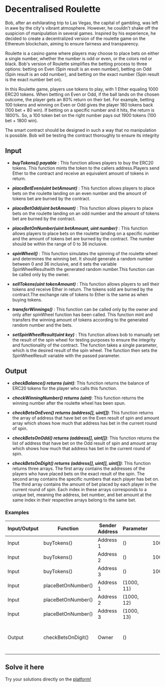 # Decentralised Roulette

Bob, after an exhilarating trip to Las Vegas, the capital of gambling, was left in awe by the city's vibrant atmosphere. However, he couldn't shake
off the suspicion of manipulation in several games. Inspired by his experience, he decided to create a decentralized version of the roulette game
on the Ethereum blockchain, aiming to ensure fairness and transparency.

Roulette is a casino game where players may choose to place bets on either a single number, whether the number is odd or even, or the colors red or
black. Bob's version of Roulette simplifies the betting process to three options: betting on Even (Spin result is an even number), betting on Odd
(Spin result is an odd number), and betting on the exact number (Spin result is the exact number bet on).

In this Roulette game, players use tokens to play, with 1 Ether equaling 1000 ERC20 tokens. When betting on Even or Odd, if the ball lands on the
chosen outcome, the player gets an 80% return on their bet. For example, betting 100 tokens and winning on Even or Odd gives the player 180 tokens
back (100 bet + 80 win). If betting on a specific number and it hits, the return is 1800%. So, a 100 token bet on the right number pays out 1900
tokens (100 bet + 1800 win).

The smart contract should be designed in such a way that no manipulation is possible. Bob will be testing the contract thoroughly to ensure its
integrity

## Input

- ***buyTokens() payable*** : This function allows players to buy the ERC20 tokens. This function mints the token to the callers address.Players send Ether
to the contract and receive an equivalent amount of tokens in return.

- ***placeBetEven(uint betAmount)*** : This function allows players to place bets on the roulette landing on an even number and the amount of tokens bet are burned by the contract.

- ***placeBetOdd(uint betAmount)*** : This function allows players to place bets on the roulette landing on an odd number and the amount of tokens bet are burned by the contract.

- ***placeBetOnNumber(uint betAmount, uint number)*** : This function allows players to place bets on the roulette landing on a specific number and the amount of tokens bet are burned by the contract. The number should be within the range of 0 to 36 inclusive.

- ***spinWheel()*** : This function simulates the spinning of the roulette wheel and determines the winning bet. It should generate a random number between 0 and 36 inclusive, and it sets the variable SpinWheelResultwith the generated random number.This function can be called only by the owner.

- ***sellTokens(uint tokenAmount)*** : This function allows players to sell their tokens and receive Ether in return. The tokens sold are burned by the contract.The exchange rate of tokens to Ether is the same as when buying tokens.

- ***transferWinnings()*** : This function can be called only by the owner and only after spinWheel function has been called. This function mint and transfers the winning amount of tokens according to the generated random number and the bets.

- ***setSpinWheelResult(uint key)*** : This function allows bob to manually set the result of the spin wheel for testing purposes to ensure the integrity and functionality of the contract. The function takes a single parameter, which is the desired result of the spin wheel. The function then sets the SpinWheelResult variable with the passed parameter.

## Output

- ***checkBalance() returns (uint)***: This function returns the balance of ERC20 tokens for the player who calls this function.

- ***checkWinningNumber() returns (uint)***: This function returns the winning number after the roulette wheel has been spun.

- ***checkBetsOnEven() returns (address[], uint[])***: This function returns the array of address that have bet on the Even result of spin and amount array which shows how much that address has bet in the current round of spin.

- ***checkBetsOnOdd() returns (address[], uint[])***: This function returns the list of address that have bet on the Odd result of spin and amount array which shows how much that address has bet in the current round of spin.

- ***checkBetsOnDigit() returns (address[], uint[], uint[])***: This function returns three arrays. The first array contains the addresses of the players who have placed bets on the exact result of the spin. The second array contains the specific numbers that each player has bet on. The third array contains the amount of bet placed by each player in the current round of spin. Each index in these arrays corresponds to a unique bet, meaning the address, bet number, and bet amount at the same index in their respective arrays belong to the same bet.

### Examples

|  Input/Output  |       Function        |  Sender Address  |  Parameter   |        Value(Wei)       |   Expected Output   |
| -------------- |     ------------      | ---------------- | -----------  |      --------------     |  -----------------  |
|      Input     |      buyTokens()      |     Address 1    |      ()      |   1000000000000000000   |                     |
|      Input     |      buyTokens()      |     Address 2    |      ()      |   1000000000000000000   |                     |
|      Input     |      buyTokens()      |     Address 3    |      ()      |   1000000000000000000   |                     |
|      Input     |   placeBetOnNumber()  |     Address 1    |  (1000, 11)  |                         |                     |
|      Input     |   placeBetOnNumber()  |     Address 2    |  (1000, 12)  |                         |                     |
|      Input     |   placeBetOnNumber()  |     Address 3    |  (1000, 13)  |                         |                     |
|      Output    |   checkBetsOnDigit()  |       Owner      |      ()      |                         |   ([<Address 1>,<Address 2>,Address 3>], [11,12,13],[1000,1000,1000])                  |

## Solve it here

Try your solutions directly on the [platform!](https://dapp-world.com/problem/decentralised-roulette/problem)
